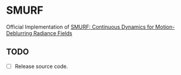 # SMURF
Official Implementation of [SMURF: Continuous Dynamics for Motion-Deblurring Radiance Fields]()

## **TODO**

- [ ] Release source code.
